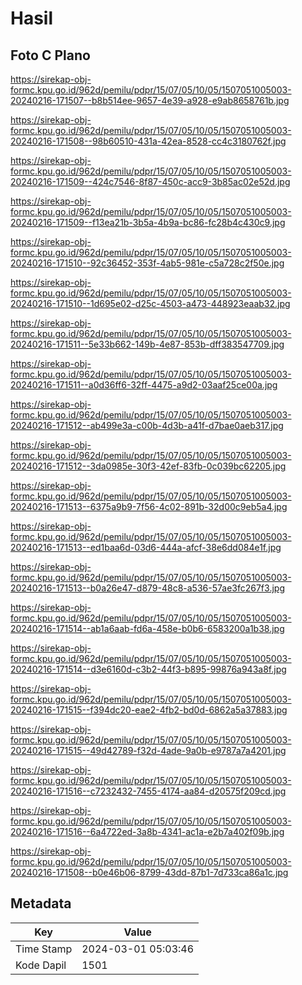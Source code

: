 # Hasil

## Foto C Plano

https://sirekap-obj-formc.kpu.go.id/962d/pemilu/pdpr/15/07/05/10/05/1507051005003-20240216-171507--b8b514ee-9657-4e39-a928-e9ab8658761b.jpg

https://sirekap-obj-formc.kpu.go.id/962d/pemilu/pdpr/15/07/05/10/05/1507051005003-20240216-171508--98b60510-431a-42ea-8528-cc4c3180762f.jpg

https://sirekap-obj-formc.kpu.go.id/962d/pemilu/pdpr/15/07/05/10/05/1507051005003-20240216-171509--424c7546-8f87-450c-acc9-3b85ac02e52d.jpg

https://sirekap-obj-formc.kpu.go.id/962d/pemilu/pdpr/15/07/05/10/05/1507051005003-20240216-171509--f13ea21b-3b5a-4b9a-bc86-fc28b4c430c9.jpg

https://sirekap-obj-formc.kpu.go.id/962d/pemilu/pdpr/15/07/05/10/05/1507051005003-20240216-171510--92c36452-353f-4ab5-981e-c5a728c2f50e.jpg

https://sirekap-obj-formc.kpu.go.id/962d/pemilu/pdpr/15/07/05/10/05/1507051005003-20240216-171510--1d695e02-d25c-4503-a473-448923eaab32.jpg

https://sirekap-obj-formc.kpu.go.id/962d/pemilu/pdpr/15/07/05/10/05/1507051005003-20240216-171511--5e33b662-149b-4e87-853b-dff383547709.jpg

https://sirekap-obj-formc.kpu.go.id/962d/pemilu/pdpr/15/07/05/10/05/1507051005003-20240216-171511--a0d36ff6-32ff-4475-a9d2-03aaf25ce00a.jpg

https://sirekap-obj-formc.kpu.go.id/962d/pemilu/pdpr/15/07/05/10/05/1507051005003-20240216-171512--ab499e3a-c00b-4d3b-a41f-d7bae0aeb317.jpg

https://sirekap-obj-formc.kpu.go.id/962d/pemilu/pdpr/15/07/05/10/05/1507051005003-20240216-171512--3da0985e-30f3-42ef-83fb-0c039bc62205.jpg

https://sirekap-obj-formc.kpu.go.id/962d/pemilu/pdpr/15/07/05/10/05/1507051005003-20240216-171513--6375a9b9-7f56-4c02-891b-32d00c9eb5a4.jpg

https://sirekap-obj-formc.kpu.go.id/962d/pemilu/pdpr/15/07/05/10/05/1507051005003-20240216-171513--ed1baa6d-03d6-444a-afcf-38e6dd084e1f.jpg

https://sirekap-obj-formc.kpu.go.id/962d/pemilu/pdpr/15/07/05/10/05/1507051005003-20240216-171513--b0a26e47-d879-48c8-a536-57ae3fc267f3.jpg

https://sirekap-obj-formc.kpu.go.id/962d/pemilu/pdpr/15/07/05/10/05/1507051005003-20240216-171514--ab1a6aab-fd6a-458e-b0b6-6583200a1b38.jpg

https://sirekap-obj-formc.kpu.go.id/962d/pemilu/pdpr/15/07/05/10/05/1507051005003-20240216-171514--d3e6160d-c3b2-44f3-b895-99876a943a8f.jpg

https://sirekap-obj-formc.kpu.go.id/962d/pemilu/pdpr/15/07/05/10/05/1507051005003-20240216-171515--f394dc20-eae2-4fb2-bd0d-6862a5a37883.jpg

https://sirekap-obj-formc.kpu.go.id/962d/pemilu/pdpr/15/07/05/10/05/1507051005003-20240216-171515--49d42789-f32d-4ade-9a0b-e9787a7a4201.jpg

https://sirekap-obj-formc.kpu.go.id/962d/pemilu/pdpr/15/07/05/10/05/1507051005003-20240216-171516--c7232432-7455-4174-aa84-d20575f209cd.jpg

https://sirekap-obj-formc.kpu.go.id/962d/pemilu/pdpr/15/07/05/10/05/1507051005003-20240216-171516--6a4722ed-3a8b-4341-ac1a-e2b7a402f09b.jpg

https://sirekap-obj-formc.kpu.go.id/962d/pemilu/pdpr/15/07/05/10/05/1507051005003-20240216-171508--b0e46b06-8799-43dd-87b1-7d733ca86a1c.jpg


## Metadata

| Key        | Value               |
| ---------- | ------------------- |
| Time Stamp | 2024-03-01 05:03:46 |
| Kode Dapil | 1501                |



